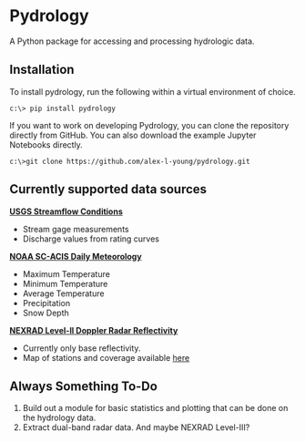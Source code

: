 # Pydrology
A Python package for accessing and processing hydrologic data.

## Installation
To install pydrology, run the following within a virtual environment of choice.

```
c:\> pip install pydrology
```

If you want to work on developing Pydrology, you can clone the repository directly from GitHub.
You can also download the example Jupyter Notebooks directly.

```
c:\>git clone https://github.com/alex-l-young/pydrology.git
```

## Currently supported data sources

[**USGS Streamflow Conditions**](https://waterdata.usgs.gov/nwis/rt)
- Stream gage measurements
- Discharge values from rating curves

[**NOAA SC-ACIS Daily Meteorology**](https://scacis.rcc-acis.org/)
- Maximum Temperature
- Minimum Temperature
- Average Temperature
- Precipitation
- Snow Depth

[**NEXRAD Level-II Doppler Radar Reflectivity**](https://www.ncei.noaa.gov/access/metadata/landing-page/bin/iso?id=gov.noaa.ncdc:C00345)
- Currently only base reflectivity.
- Map of stations and coverage available [here](https://www.roc.noaa.gov/WSR88D/Maps.aspx)

## Always Something To-Do

1. Build out a module for basic statistics and plotting that can be done on the hydrology data. 
2. Extract dual-band radar data. And maybe NEXRAD Level-III?
